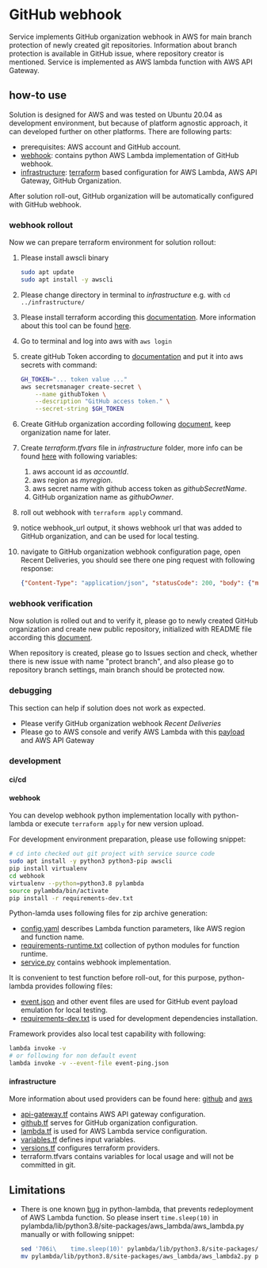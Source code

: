 # GitHub webhook

Service implements GitHub organization webhook in AWS for main branch protection of newly created git repositories. Information about branch protection is available in GitHub issue, where repository creator is mentioned. Service is implemented as AWS lambda function with AWS API Gateway.

## how-to use

Solution is designed for AWS and was tested on Ubuntu 20.04 as development environment, but because of platform agnostic approach, it can developed further on other platforms. There are following parts:

* prerequisites: AWS account and GitHub account.
* [webhook](./webhook): contains python AWS Lambda implementation of GitHub webhook.
* [infrastructure](./infrastructure): [terraform](https://www.terraform.io/) based configuration for AWS Lambda, AWS API Gateway, GitHub Organization.

After solution roll-out, GitHub organization will be automatically configured with GitHub webhook.

### webhook rollout

Now we can prepare terraform environment for solution rollout:

1. Please install awscli binary

   ~~~bash
   sudo apt update
   sudo apt install -y awscli
   ~~~

2. Please change directory in terminal to *infrastructure* e.g. with `cd ../infrastructure/`
3. Please install terraform according this [documentation](https://learn.hashicorp.com/tutorials/terraform/install-cli). More information about this tool can be found [here](https://www.terraform.io/intro).
4. Go to terminal and log into aws with `aws login`
5. create gitHub Token according to [documentation](https://docs.github.com/en/authentication/keeping-your-account-and-data-secure/creating-a-personal-access-token) and put it into aws secrets with command:

    ~~~bash
    GH_TOKEN="... token value ..."
    aws secretsmanager create-secret \
        --name githubToken \
        --description "GitHub access token." \
        --secret-string $GH_TOKEN
    ~~~

6. Create GitHub organization according following [document](https://docs.github.com/en/organizations/collaborating-with-groups-in-organizations/creating-a-new-organization-from-scratch), keep organization name for later.
7. Create *terraform.tfvars* file in *infrastructure* folder, more info can be found [here](https://www.terraform.io/language/values/variables#variable-definitions-tfvars-files) with following variables:
    1. aws account id as *accountId*.
    2. aws region as *myregion*.
    3. aws secret name with github access token as *githubSecretName*.
    4. GitHub organization name as *githubOwner*.
8. roll out webhook with `terraform apply` command.
9. notice webhook_url output, it shows webhook url that was added to GitHub organization, and can be used for local testing.
10. navigate to GitHub organization webhook configuration page, open Recent Deliveries, you should see there one ping request with following response:

    ~~~json
    {"Content-Type": "application/json", "statusCode": 200, "body": {"message": "pong"}}
    ~~~

### webhook verification

Now solution is rolled out and to verify it, please go to newly created GitHub organization and create new public repository, initialized with README file according this [document](https://docs.github.com/en/get-started/quickstart/create-a-repo).

When repository is created, please go to Issues section and check, whether there is new issue with name "protect branch", and also please go to repository branch settings, main branch should be protected now.

### debugging

This section can help if solution does not work as expected.

* Please verify GitHub organization webhook *Recent Deliveries*
* Please go to AWS console and verify AWS Lambda with this [payload](./webhook/event.json) and AWS API Gateway
<!-- * Contact support :) -->

### development

#### ci/cd



#### webhook

You can develop webhook python implementation locally with python-lambda or execute `terraform apply` for new version upload.

For development environment preparation, please use following snippet:

~~~bash
# cd into checked out git project with service source code
sudo apt install -y python3 python3-pip awscli
pip install virtualenv
cd webhook
virtualenv --python=python3.8 pylambda
source pylambda/bin/activate
pip install -r requirements-dev.txt
~~~

Python-lamda uses following files for zip archive generation:

* [config.yaml](./webhook/config.yaml) describes Lambda function parameters, like AWS region and function name.
* [requirements-runtime.txt](./webhook/requirements-runtime.txt) collection of python modules for function runtime.
* [service.py](./webhook/service.py) contains webhook implementation.

It is convenient to test function before roll-out, for this purpose, python-lambda provides following files:

* [event.json](./webhook/event.json) and other event files are used for GitHub event payload emulation for local testing.
* [requirements-dev.txt](./webhook/requirements-dev.txt) is used for development dependencies installation.

Framework provides also local test capability with following:

~~~bash
lambda invoke -v
# or following for non default event
lambda invoke -v --event-file event-ping.json
~~~

#### infrastructure

More information about used providers can be found here: [github](https://registry.terraform.io/providers/integrations/github/latest/docs) and [aws](https://registry.terraform.io/providers/hashicorp/aws/latest/docs)

* [api-gateway.tf](./infrastructure/api-gateway.tf) contains AWS API gateway configuration.
* [github.tf](./infrastructure/github.tf) serves for GitHub organization configuration.
* [lambda.tf](./infrastructure/lambda.tf) is used for AWS Lambda service configuration.
* [variables.tf](./infrastructure/variables.tf) defines input variables.
* [versions.tf](./infrastructure/versions.tf) configures terraform providers.
* terraform.tfvars contains variables for local usage and will not be committed in git.

## Limitations

* There is one known [bug](https://github.com/nficano/python-lambda/issues/711) in python-lambda, that prevents redeployment of AWS Lambda function. So please insert `time.sleep(10)` in pylambda/lib/python3.8/site-packages/aws_lambda/aws_lambda.py manually or with following snippet:

    ~~~bash
    sed '706i\    time.sleep(10)' pylambda/lib/python3.8/site-packages/aws_lambda/aws_lambda.py > pylambda/lib/python3.8/site-packages/aws_lambda/aws_lambda2.py
    mv pylambda/lib/python3.8/site-packages/aws_lambda/aws_lambda2.py pylambda/lib/python3.8/site-packages/aws_lambda/aws_lambda.py
    ~~~
